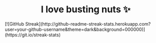 
<div id="header" align="center">
  <h1>I love busting nuts ✨</h1>
</div>
[![GitHub Streak](http://github-readme-streak-stats.herokuapp.com?user=your-github-username&theme=dark&background=000000)](https://git.io/streak-stats)
